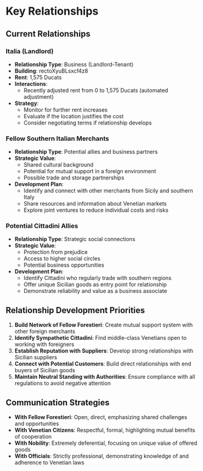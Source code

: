 # Key Relationships

## Current Relationships

### Italia (Landlord)
- **Relationship Type**: Business (Landlord-Tenant)
- **Building**: rectoXyuBLsxcf4z8
- **Rent**: 1,575 Ducats
- **Interactions**: 
  - Recently adjusted rent from 0 to 1,575 Ducats (automated adjustment)
- **Strategy**: 
  - Monitor for further rent increases
  - Evaluate if the location justifies the cost
  - Consider negotiating terms if relationship develops

### Fellow Southern Italian Merchants
- **Relationship Type**: Potential allies and business partners
- **Strategic Value**: 
  - Shared cultural background
  - Potential for mutual support in a foreign environment
  - Possible trade and storage partnerships
- **Development Plan**:
  - Identify and connect with other merchants from Sicily and southern Italy
  - Share resources and information about Venetian markets
  - Explore joint ventures to reduce individual costs and risks

### Potential Cittadini Allies
- **Relationship Type**: Strategic social connections
- **Strategic Value**:
  - Protection from prejudice
  - Access to higher social circles
  - Potential business opportunities
- **Development Plan**:
  - Identify Cittadini who regularly trade with southern regions
  - Offer unique Sicilian goods as entry point for relationship
  - Demonstrate reliability and value as a business associate

## Relationship Development Priorities

1. **Build Network of Fellow Forestieri**: Create mutual support system with other foreign merchants
2. **Identify Sympathetic Cittadini**: Find middle-class Venetians open to working with foreigners
3. **Establish Reputation with Suppliers**: Develop strong relationships with Sicilian suppliers
4. **Connect with Potential Customers**: Build direct relationships with end buyers of Sicilian goods
5. **Maintain Neutral Standing with Authorities**: Ensure compliance with all regulations to avoid negative attention

## Communication Strategies

- **With Fellow Forestieri**: Open, direct, emphasizing shared challenges and opportunities
- **With Venetian Citizens**: Respectful, formal, highlighting mutual benefits of cooperation
- **With Nobility**: Extremely deferential, focusing on unique value of offered goods
- **With Officials**: Strictly professional, demonstrating knowledge of and adherence to Venetian laws
